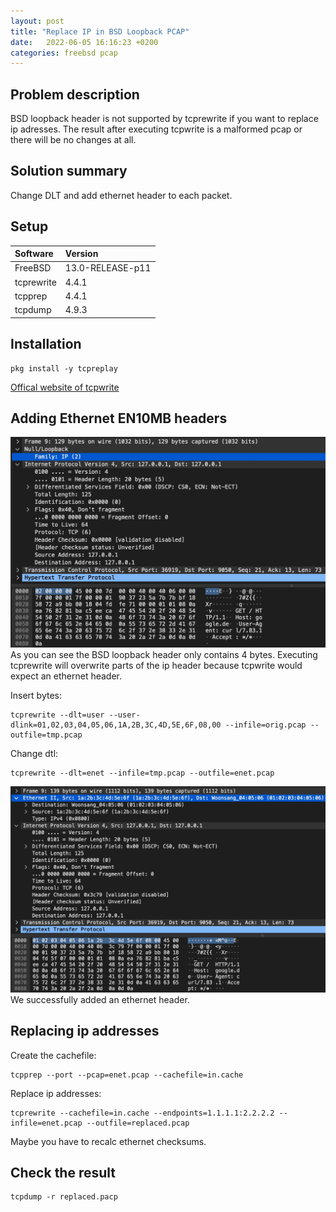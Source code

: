 ```yaml
---
layout: post
title: "Replace IP in BSD Loopback PCAP"
date:   2022-06-05 16:16:23 +0200
categories: freebsd pcap
---
```



## Problem description
BSD loopback header is not supported by tcprewrite if you want to replace ip adresses. The result after executing tcpwrite is a malformed pcap or there will be no changes at all.

## Solution summary
Change DLT and add ethernet header to each packet.


## Setup

| Software   | Version          |
|:-----------|:-----------------|
| FreeBSD    | 13.0-RELEASE-p11 |
| tcprewrite | 4.4.1            |
| tcpprep    | 4.4.1            |
| tcpdump    | 4.9.3            | 


## Installation
```
pkg install -y tcpreplay 
```

[Offical website of tcpwrite](https://tcpreplay.appneta.com/wiki/tcprewrite)


## Adding Ethernet EN10MB headers

![image](/assets/images/replace_ip_bsd_loopback_original.jpg)
As you can see the BSD loopback header only contains 4 bytes.
Executing tcprewrite will overwrite parts of the ip header because tcpwrite would expect an ethernet header. 

Insert bytes:
```
tcprewrite --dlt=user --user-dlink=01,02,03,04,05,06,1A,2B,3C,4D,5E,6F,08,00 --infile=orig.pcap --outfile=tmp.pcap
```

Change dtl:
```
tcprewrite --dlt=enet --infile=tmp.pcap --outfile=enet.pcap
```

![image](/assets/images/replace_ip_bsd_loopback_enet.jpg)
We successfully added an ethernet header. 


## Replacing ip addresses 
Create the cachefile: 
```
tcpprep --port --pcap=enet.pcap --cachefile=in.cache
```

Replace ip addresses:
```
tcprewrite --cachefile=in.cache --endpoints=1.1.1.1:2.2.2.2 --infile=enet.pcap --outfile=replaced.pcap
```

Maybe you have to recalc ethernet checksums.

## Check the result
```
tcpdump -r replaced.pacp
```



